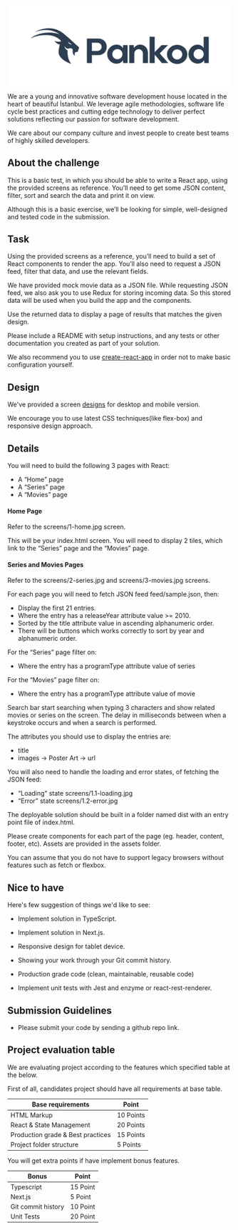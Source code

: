 
<div align="center">
    <img width="500"src="logo.jpg" align="center" />
</div>

We are a young and innovative software development house located in the heart of beautiful İstanbul. We leverage agile methodologies, software life cycle best practices and cutting edge technology to deliver perfect solutions reflecting our passion for software development. 

We care about our company culture and invest people to create best teams of highly skilled developers.

## About the challenge

This is a basic test, in which you should be able to write a React app, using the provided screens as reference. You’ll need to get some JSON content, filter, sort and search the data and print it on view.

Although this is a basic exercise, we’ll be looking for simple, well-designed and tested code in the submission.

## Task

Using the provided screens as a reference, you’ll need to build a set of React components to render the app. You’ll also need to request a JSON feed, filter that data, and use the relevant fields. 

We have provided mock movie data as a JSON file. While requesting JSON feed, we also ask you to use Redux for storing incoming data. So this stored data will be used when you build the app and the components.

Use the returned data to display a page of results that matches the given design.

Please include a README with setup instructions, and any tests or other documentation you created as part of your solution.

We also recommend you to use [create-react-app](https://github.com/facebook/create-react-app)  in order not to make basic configuration yourself.



## Design
We've provided a screen [designs](./screens) for desktop and mobile version. 

We encourage you to use latest CSS techniques(like flex-box) and responsive design approach.


## Details
You will need to build the following 3 pages with React:

- A “Home” page
- A “Series” page
- A “Movies” page


#### Home Page
Refer to the screens/1-home.jpg screen.

This will be your index.html screen. You will need to display 2 tiles, which link to the “Series” page and the “Movies” page.

#### Series and Movies Pages
Refer to the screens/2-series.jpg and screens/3-movies.jpg screens.

For each page you will need to fetch JSON feed feed/sample.json, then:

- Display the first 21 entries.
- Where the entry has a releaseYear attribute value >= 2010.
- Sorted by the title attribute value in ascending alphanumeric order.
- There will be buttons which works correctly to sort by year and alphanumeric order.

For the “Series” page filter on:

- Where the entry has a programType attribute value of series

For the “Movies” page filter on:
- Where the entry has a programType attribute value of movie


Search bar start searching when typing 3 characters and show related movies or series on the screen. The delay in milliseconds between when a keystroke occurs and when a search is performed.

The attributes you should use to display the entries are:

- title
- images → Poster Art → url

You will also need to handle the loading and error states, of fetching the JSON feed:

- “Loading” state screens/1.1-loading.jpg
- “Error” state screens/1.2-error.jpg


The deployable solution should be built in a folder named dist with an entry point file of index.html.

Please create components for each part of the page (eg. header, content, footer, etc).
Assets are provided in the assets folder.

You can assume that you do not have to support legacy browsers without features such as fetch or flexbox.

## Nice to have 

Here's few suggestion of things we'd like to see:

- Implement solution in TypeScript.

- Implement solution in Next.js.

- Responsive design for tablet device.

- Showing your work through your Git commit history.

- Production grade code (clean, maintainable, reusable code)

- Implement unit tests with Jest and enzyme or react-rest-renderer.


## Submission Guidelines

* Please submit your code by sending a github repo link.

## Project evaluation table

We are evaluating project according to the features which specified table at the below.

First of all, candidates project should have all requirements at base table.

| Base requirements | Point |          
| --- | --- |
| HTML Markup | 10 Points |
| React & State Management | 20 Points |
| Production grade & Best practices | 15 Points |
| Project folder structure | 5 Points |

You will get extra points if have implement bonus features.

| Bonus   | Point |          
| --- | --- |
| Typescript | 15 Point |
| Next.js | 5 Point |
| Git commit history| 10 Point |
| Unit Tests | 20 Point |








